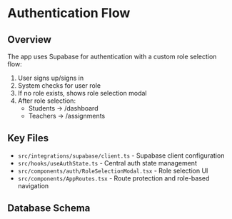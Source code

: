 # Authentication Flow

## Overview
The app uses Supabase for authentication with a custom role selection flow:

1. User signs up/signs in
2. System checks for user role
3. If no role exists, shows role selection modal
4. After role selection:
   - Students → /dashboard
   - Teachers → /assignments

## Key Files
- `src/integrations/supabase/client.ts` - Supabase client configuration
- `src/hooks/useAuthState.ts` - Central auth state management
- `src/components/auth/RoleSelectionModal.tsx` - Role selection UI
- `src/components/AppRoutes.tsx` - Route protection and role-based navigation

## Database Schema